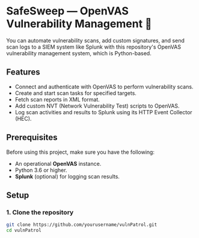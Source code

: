 # SafeSweep — OpenVAS Vulnerability Management 📃

You can automate vulnerability scans, add custom signatures, and send scan logs to a SIEM system like Splunk with this repository's OpenVAS vulnerability management system, which is Python-based.

## Features
- Connect and authenticate with OpenVAS to perform vulnerability scans.
- Create and start scan tasks for specified targets.
- Fetch scan reports in XML format.
- Add custom NVT (Network Vulnerability Test) scripts to OpenVAS.
- Log scan activities and results to Splunk using its HTTP Event Collector (HEC).

## Prerequisites

Before using this project, make sure you have the following:
- An operational **OpenVAS** instance.
- Python 3.6 or higher.
- **Splunk** (optional) for logging scan results.

## Setup

### 1. Clone the repository
```bash
git clone https://github.com/yourusername/vulnPatrol.git
cd vulnPatrol
